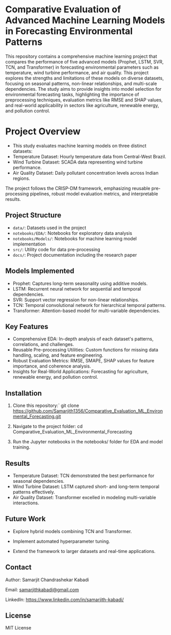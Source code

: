# Comparative Evaluation of Advanced Machine Learning Models in Forecasting Environmental Patterns

This repository contains a comprehensive machine learning project that compares the performance of five advanced models (Prophet, LSTM, SVR, TCN, and Transformer) in forecasting environmental parameters such as temperature, wind turbine performance, and air quality. This project explores the strengths and limitations of these models on diverse datasets, focusing on seasonal patterns, non-linear relationships, and multi-scale dependencies. The study aims to provide insights into model selection for environmental forecasting tasks, highlighting the importance of preprocessing techniques, evaluation metrics like RMSE and SHAP values, and real-world applicability in sectors like agriculture, renewable energy, and pollution control.


# Project Overview
- This study evaluates machine learning models on three distinct datasets:
- Temperature Dataset: Hourly temperature data from Central-West Brazil.
- Wind Turbine Dataset: SCADA data representing wind turbine performance.
- Air Quality Dataset: Daily pollutant concentration levels across Indian regions.

The project follows the CRISP-DM framework, emphasizing reusable pre-processing pipelines, robust model evaluation metrics, and interpretable results.



## Project Structure
- `data/`: Datasets used in the project
- `notebooks/EDA/`: Notebooks for exploratory data analysis
- `notebooks/Models/`: Notebooks for machine learning model implementation
- `src/`: Utility code for data pre-processing
- `docs/`: Project documentation including the research paper


## Models Implemented
- Prophet: Captures long-term seasonality using additive models.
- LSTM: Recurrent neural network for sequential and temporal dependencies.
- SVR: Support vector regression for non-linear relationships.
- TCN: Temporal convolutional network for hierarchical temporal patterns.
- Transformer: Attention-based model for multi-variable dependencies.


## Key Features
- Comprehensive EDA: In-depth analysis of each dataset's patterns, correlations, and challenges.
- Reusable Pre-processing Utilities: Custom functions for missing data handling, scaling, and feature engineering.
- Robust Evaluation Metrics: RMSE, SMAPE, SHAP values for feature importance, and coherence analysis.
- Insights for Real-World Applications: Forecasting for agriculture, renewable energy, and pollution control.


## Installation

1. Clone this repository:` git clone https://github.com/Samarjith1356/Comparative_Evaluation_ML_Environmental_Forecasting.git 

2. Navigate to the project folder: cd Comparative_Evaluation_ML_Environmental_Forecasting

3. Run the Jupyter notebooks in the notebooks/ folder for EDA and model training.


## Results
- Temperature Dataset: TCN demonstrated the best performance for seasonal dependencies.
- Wind Turbine Dataset: LSTM captured short- and long-term temporal patterns effectively.
- Air Quality Dataset: Transformer excelled in modeling multi-variable interactions.

## Future Work
- Explore hybrid models combining TCN and Transformer.

- Implement automated hyperparameter tuning.

- Extend the framework to larger datasets and real-time applications.

## Contact

Author: Samarjit Chandrashekar Kabadi

Email: samarjithkabadi@gmail.com

LinkedIn: https://www.linkedin.com/in/samarjith-kabadi/


## License
MIT License

